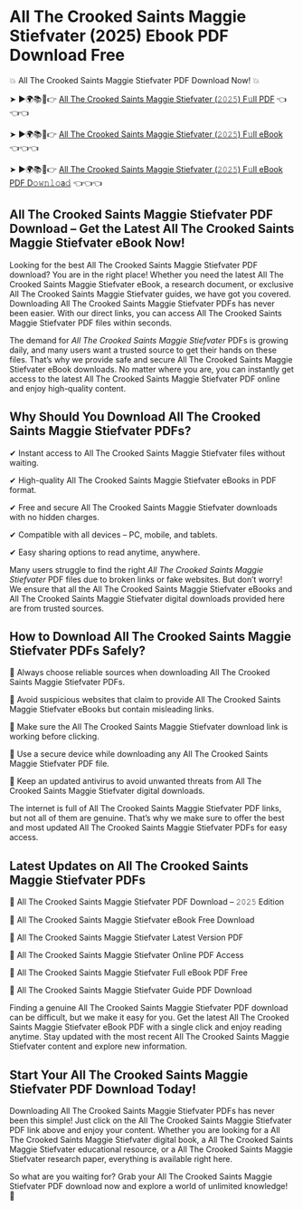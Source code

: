 # All The Crooked Saints Maggie Stiefvater (2025) Ebook PDF Download Free

💥 All The Crooked Saints Maggie Stiefvater PDF Download Now! 💥

➤ ►🌍📚📱👉 [All The Crooked Saints Maggie Stiefvater (𝟸𝟶𝟸𝟻) F𝚞ll PDF](https://getpdf.xyz/all-the-crooked-saints-maggie-stiefvater) 👈👈👈


➤ ►🌍📚📱👉 [All The Crooked Saints Maggie Stiefvater (𝟸𝟶𝟸𝟻) F𝚞ll eBook](https://getpdf.xyz/all-the-crooked-saints-maggie-stiefvater) 👈👈👈


➤ ►🌍📚📱👉 [All The Crooked Saints Maggie Stiefvater (𝟸𝟶𝟸𝟻) F𝚞ll eBook PDF D𝚘𝚠𝚗𝚕𝚘a𝚍](https://getpdf.xyz/all-the-crooked-saints-maggie-stiefvater) 👈👈👈


## All The Crooked Saints Maggie Stiefvater PDF Download – Get the Latest All The Crooked Saints Maggie Stiefvater eBook Now!

Looking for the best All The Crooked Saints Maggie Stiefvater PDF download? You are in the right place! Whether you need the latest All The Crooked Saints Maggie Stiefvater eBook, a research document, or exclusive All The Crooked Saints Maggie Stiefvater guides, we have got you covered. Downloading All The Crooked Saints Maggie Stiefvater PDFs has never been easier. With our direct links, you can access All The Crooked Saints Maggie Stiefvater PDF files within seconds.

The demand for *All The Crooked Saints Maggie Stiefvater* PDFs is growing daily, and many users want a trusted source to get their hands on these files. That’s why we provide safe and secure All The Crooked Saints Maggie Stiefvater eBook downloads. No matter where you are, you can instantly get access to the latest All The Crooked Saints Maggie Stiefvater PDF online and enjoy high-quality content.

## Why Should You Download All The Crooked Saints Maggie Stiefvater PDFs?

✔ Instant access to All The Crooked Saints Maggie Stiefvater files without waiting.

✔ High-quality All The Crooked Saints Maggie Stiefvater eBooks in PDF format.

✔ Free and secure All The Crooked Saints Maggie Stiefvater downloads with no hidden charges.

✔ Compatible with all devices – PC, mobile, and tablets.

✔ Easy sharing options to read anytime, anywhere.

Many users struggle to find the right *All The Crooked Saints Maggie Stiefvater* PDF files due to broken links or fake websites. But don’t worry! We ensure that all the All The Crooked Saints Maggie Stiefvater eBooks and All The Crooked Saints Maggie Stiefvater digital downloads provided here are from trusted sources.

## How to Download All The Crooked Saints Maggie Stiefvater PDFs Safely?

📌 Always choose reliable sources when downloading All The Crooked Saints Maggie Stiefvater PDFs.

📌 Avoid suspicious websites that claim to provide All The Crooked Saints Maggie Stiefvater eBooks but contain misleading links.

📌 Make sure the All The Crooked Saints Maggie Stiefvater download link is working before clicking.

📌 Use a secure device while downloading any All The Crooked Saints Maggie Stiefvater PDF file.

📌 Keep an updated antivirus to avoid unwanted threats from All The Crooked Saints Maggie Stiefvater digital downloads.

The internet is full of All The Crooked Saints Maggie Stiefvater PDF links, but not all of them are genuine. That’s why we make sure to offer the best and most updated All The Crooked Saints Maggie Stiefvater PDFs for easy access.

## Latest Updates on All The Crooked Saints Maggie Stiefvater PDFs

🔹 All The Crooked Saints Maggie Stiefvater PDF Download – 𝟸𝟶𝟸𝟻 Edition

🔹 All The Crooked Saints Maggie Stiefvater eBook Free Download

🔹 All The Crooked Saints Maggie Stiefvater Latest Version PDF

🔹 All The Crooked Saints Maggie Stiefvater Online PDF Access

🔹 All The Crooked Saints Maggie Stiefvater Full eBook PDF Free

🔹 All The Crooked Saints Maggie Stiefvater Guide PDF Download

Finding a genuine All The Crooked Saints Maggie Stiefvater PDF download can be difficult, but we make it easy for you. Get the latest All The Crooked Saints Maggie Stiefvater eBook PDF with a single click and enjoy reading anytime. Stay updated with the most recent All The Crooked Saints Maggie Stiefvater content and explore new information.

## Start Your All The Crooked Saints Maggie Stiefvater PDF Download Today!

Downloading All The Crooked Saints Maggie Stiefvater PDFs has never been this simple! Just click on the All The Crooked Saints Maggie Stiefvater PDF link above and enjoy your content. Whether you are looking for a All The Crooked Saints Maggie Stiefvater digital book, a All The Crooked Saints Maggie Stiefvater educational resource, or a All The Crooked Saints Maggie Stiefvater research paper, everything is available right here.

So what are you waiting for? Grab your All The Crooked Saints Maggie Stiefvater PDF download now and explore a world of unlimited knowledge! 🚀